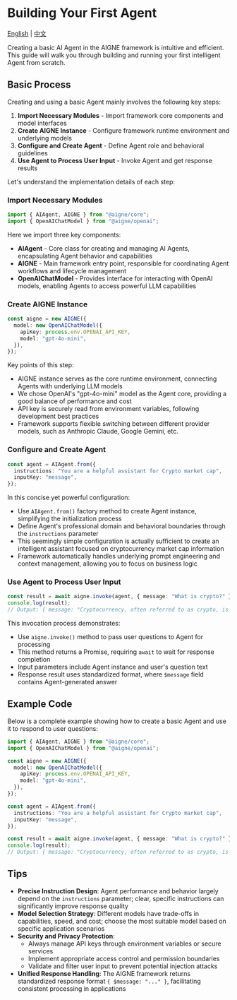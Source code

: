 # Building Your First Agent

[English](./build-your-first-agent.md) | [中文](./build-your-first-agent.zh.md)

Creating a basic AI Agent in the AIGNE framework is intuitive and efficient. This guide will walk you through building and running your first intelligent Agent from scratch.

## Basic Process

Creating and using a basic Agent mainly involves the following key steps:

1. **Import Necessary Modules** - Import framework core components and model interfaces
2. **Create AIGNE Instance** - Configure framework runtime environment and underlying models
3. **Configure and Create Agent** - Define Agent role and behavioral guidelines
4. **Use Agent to Process User Input** - Invoke Agent and get response results

Let's understand the implementation details of each step:

### Import Necessary Modules

```ts file="../../docs-examples/test/build-first-agent.test.ts" region="example-build-first-agent" only_imports
import { AIAgent, AIGNE } from "@aigne/core";
import { OpenAIChatModel } from "@aigne/openai";
```

Here we import three key components:

* **AIAgent** - Core class for creating and managing AI Agents, encapsulating Agent behavior and capabilities
* **AIGNE** - Main framework entry point, responsible for coordinating Agent workflows and lifecycle management
* **OpenAIChatModel** - Provides interface for interacting with OpenAI models, enabling Agents to access powerful LLM capabilities

### Create AIGNE Instance

```ts file="../../docs-examples/test/build-first-agent.test.ts" region="example-build-first-agent-create-aigne" exclude_imports
const aigne = new AIGNE({
  model: new OpenAIChatModel({
    apiKey: process.env.OPENAI_API_KEY,
    model: "gpt-4o-mini",
  }),
});
```

Key points of this step:

* AIGNE instance serves as the core runtime environment, connecting Agents with underlying LLM models
* We chose OpenAI's "gpt-4o-mini" model as the Agent core, providing a good balance of performance and cost
* API key is securely read from environment variables, following development best practices
* Framework supports flexible switching between different provider models, such as Anthropic Claude, Google Gemini, etc.

### Configure and Create Agent

```ts file="../../docs-examples/test/build-first-agent.test.ts" region="example-build-first-agent-create-agent" exclude_imports
const agent = AIAgent.from({
  instructions: "You are a helpful assistant for Crypto market cap",
  inputKey: "message",
});
```

In this concise yet powerful configuration:

* Use `AIAgent.from()` factory method to create Agent instance, simplifying the initialization process
* Define Agent's professional domain and behavioral boundaries through the `instructions` parameter
* This seemingly simple configuration is actually sufficient to create an intelligent assistant focused on cryptocurrency market cap information
* Framework automatically handles underlying prompt engineering and context management, allowing you to focus on business logic

### Use Agent to Process User Input

```ts file="../../docs-examples/test/build-first-agent.test.ts" region="example-build-first-agent-invoke-agent" exclude_imports
const result = await aigne.invoke(agent, { message: "What is crypto?" });
console.log(result);
// Output: { message: "Cryptocurrency, often referred to as crypto, is a type of digital or virtual currency that uses cryptography for security" }
```

This invocation process demonstrates:

* Use `aigne.invoke()` method to pass user questions to Agent for processing
* This method returns a Promise, requiring `await` to wait for response completion
* Input parameters include Agent instance and user's question text
* Response result uses standardized format, where `$message` field contains Agent-generated answer

## Example Code

Below is a complete example showing how to create a basic Agent and use it to respond to user questions:

```ts file="../../docs-examples/test/build-first-agent.test.ts" region="example-build-first-agent"
import { AIAgent, AIGNE } from "@aigne/core";
import { OpenAIChatModel } from "@aigne/openai";

const aigne = new AIGNE({
  model: new OpenAIChatModel({
    apiKey: process.env.OPENAI_API_KEY,
    model: "gpt-4o-mini",
  }),
});

const agent = AIAgent.from({
  instructions: "You are a helpful assistant for Crypto market cap",
  inputKey: "message",
});

const result = await aigne.invoke(agent, { message: "What is crypto?" });
console.log(result);
// Output: { message: "Cryptocurrency, often referred to as crypto, is a type of digital or virtual currency that uses cryptography for security" }
```

## Tips

* **Precise Instruction Design**: Agent performance and behavior largely depend on the `instructions` parameter; clear, specific instructions can significantly improve response quality
* **Model Selection Strategy**: Different models have trade-offs in capabilities, speed, and cost; choose the most suitable model based on specific application scenarios
* **Security and Privacy Protection**:
  * Always manage API keys through environment variables or secure services
  * Implement appropriate access control and permission boundaries
  * Validate and filter user input to prevent potential injection attacks
* **Unified Response Handling**: The AIGNE framework returns standardized response format `{ $message: "..." }`, facilitating consistent processing in applications
